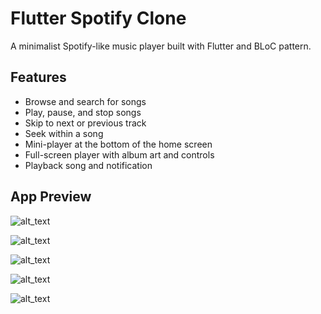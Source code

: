 # Flutter Spotify Clone

A minimalist Spotify-like music player built with Flutter and BLoC pattern.

## Features

- Browse and search for songs
- Play, pause, and stop songs
- Skip to next or previous track
- Seek within a song
- Mini-player at the bottom of the home screen
- Full-screen player with album art and controls
- Playback song and notification

## App Preview

![alt_text](assets/images/playlist.png)

![alt_text](assets/images/song_player.png)

![alt_text](assets/images/playback_player.png)

![alt_text](assets/images/search_song.png) 

![alt_text](assets/images/search_found_song.png)







